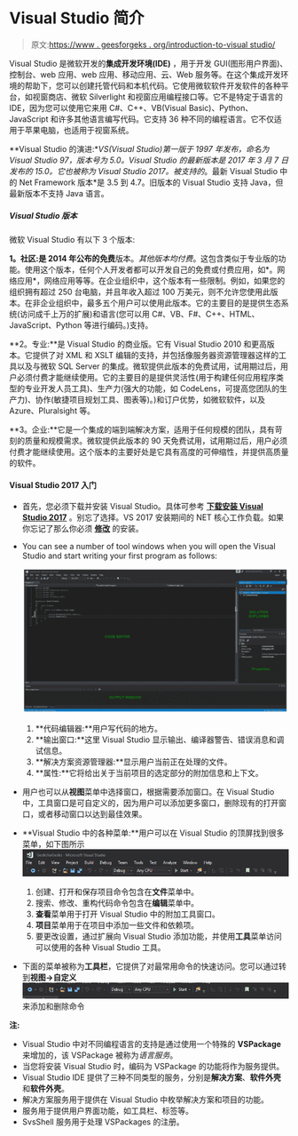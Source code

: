 # Visual Studio 简介

> 原文:[https://www . geesforgeks . org/introduction-to-visual studio/](https://www.geeksforgeeks.org/introduction-to-visual-studio/)

Visual Studio 是微软开发的**集成开发环境(IDE)** ，用于开发 GUI(图形用户界面)、控制台、web 应用、web 应用、移动应用、云、Web 服务等。在这个集成开发环境的帮助下，您可以创建托管代码和本机代码。它使用微软软件开发软件的各种平台，如视窗商店、微软 Silverlight 和视窗应用编程接口等。它不是特定于语言的 IDE，因为您可以使用它来用 C#、C++、VB(Visual Basic)、Python、JavaScript 和许多其他语言编写代码。它支持 36 种不同的编程语言。它不仅适用于苹果电脑，也适用于视窗系统。

**Visual Studio 的演进:**VS(Visual Studio)第一版于 1997 年发布，命名为 Visual Studio 97，版本号为 5.0。Visual Studio 的最新版本是 2017 年 3 月 7 日发布的 15.0。它也被称为 Visual Studio 2017。被支持的*。最新 Visual Studio 中的 Net Framework 版本*是 3.5 到 4.7。旧版本的 Visual Studio 支持 Java，但最新版本不支持 Java 语言。

##### Visual Studio 版本

微软 Visual Studio 有以下 3 个版本:

**1。社区:**是 2014 年公布的**免费**版本。*其他版本均付费*。这包含类似于专业版的功能。使用这个版本，任何个人开发者都可以开发自己的免费或付费应用，如*。网络应用*，网络应用等等。在企业组织中，这个版本有一些限制。例如，如果您的组织拥有超过 250 台电脑，并且年收入超过 100 万美元，则不允许您使用此版本。在非企业组织中，最多五个用户可以使用此版本。它的主要目的是提供生态系统(访问成千上万的扩展)和语言(您可以用 C#、VB、F#、C++、HTML、JavaScript、Python 等进行编码。)支持。

**2。专业:**是 Visual Studio 的商业版。它有 Visual Studio 2010 和更高版本。它提供了对 XML 和 XSLT 编辑的支持，并包括像服务器资源管理器这样的工具以及与微软 SQL Server 的集成。微软提供此版本的免费试用，试用期过后，用户必须付费才能继续使用。它的主要目的是提供灵活性(用于构建任何应用程序类型的专业开发人员工具)、生产力(强大的功能，如 CodeLens，可提高您团队的生产力)、协作(敏捷项目规划工具、图表等)。)和订户优势，如微软软件，以及 Azure、Pluralsight 等。

**3。企业:**它是一个集成的端到端解决方案，适用于任何规模的团队，具有苛刻的质量和规模需求。微软提供此版本的 90 天免费试用，试用期过后，用户必须付费才能继续使用。这个版本的主要好处是它具有高度的可伸缩性，并提供高质量的软件。

#### Visual Studio 2017 入门

*   首先，您必须下载并安装 Visual Studio。具体可参考 **[下载安装 Visual Studio 2017](https://www.geeksforgeeks.org/setting-environment-c/)** 。别忘了选择。VS 2017 安装期间的 NET 核心工作负载。如果你忘记了那么你必须 **[修改](https://tutorials.visualstudio.com/vs-get-started/customizing#installing-additional-languages-and-tools)** 的安装。
*   You can see a number of tool windows when you will open the Visual Studio and start writing your first program as follows:

    [![](img/2253532bbb2464d36e267db2bae3e2f5.png)](https://media.geeksforgeeks.org/wp-content/uploads/VS2017.jpg)

    1.  **代码编辑器:**用户写代码的地方。
    2.  **输出窗口:**这里 Visual Studio 显示输出、编译器警告、错误消息和调试信息。
    3.  **解决方案资源管理器:**显示用户当前正在处理的文件。
    4.  **属性:**它将给出关于当前项目的选定部分的附加信息和上下文。
*   用户也可以从**视图**菜单中选择窗口，根据需要添加窗口。在 Visual Studio 中，工具窗口是可自定义的，因为用户可以添加更多窗口，删除现有的打开窗口，或者移动窗口以达到最佳效果。
*   **Visual Studio 中的各种菜单:**用户可以在 Visual Studio 的顶屏找到很多菜单，如下图所示
    [![](img/0b27ef64ed7d133a07aaaaf716372020.png)](https://media.geeksforgeeks.org/wp-content/uploads/VS2017-2.png)
    1.  创建、打开和保存项目命令包含在**文件**菜单中。
    2.  搜索、修改、重构代码命令包含在**编辑**菜单中。
    3.  **查看**菜单用于打开 Visual Studio 中的附加工具窗口。
    4.  **项目**菜单用于在项目中添加一些文件和依赖项。
    5.  要更改设置，通过扩展向 Visual Studio 添加功能，并使用**工具**菜单访问可以使用的各种 Visual Studio 工具。
*   下面的菜单被称为**工具栏**，它提供了对最常用命令的快速访问。您可以通过转到**视图→自定义**
    [![](img/a45fcfebfa227c3ee8b6008d1fcb08e6.png)](https://media.geeksforgeeks.org/wp-content/uploads/VS2017-3.png) 来添加和删除命令

**注:**

*   Visual Studio 中对不同编程语言的支持是通过使用一个特殊的 **VSPackage** 来增加的，该 VSPackage 被称为*语言服务*。
*   当您将安装 Visual Studio 时，编码为 VSPackage 的功能将作为服务提供。
*   Visual Studio IDE 提供了三种不同类型的服务，分别是**解决方案**、**软件外壳**和**软件外壳**。
*   解决方案服务用于提供在 Visual Studio 中枚举解决方案和项目的功能。
*   服务用于提供用户界面功能，如工具栏、标签等。
*   SvsShell 服务用于处理 VSPackages 的注册。